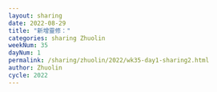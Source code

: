 ```yaml
---
layout: sharing
date: 2022-08-29
title: "新增靈修："
categories: sharing Zhuolin
weekNum: 35
dayNum: 1
permalink: /sharing/zhuolin/2022/wk35-day1-sharing2.html
author: Zhuolin
cycle: 2022
---  
```


